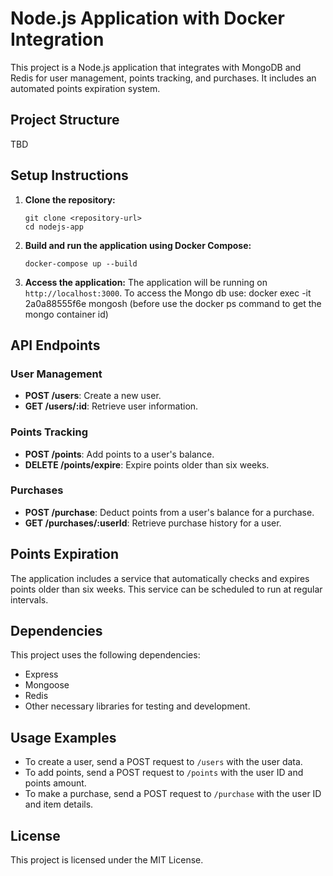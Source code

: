 # Node.js Application with Docker Integration

This project is a Node.js application that integrates with MongoDB and Redis for user management, points tracking, and purchases. It includes an automated points expiration system.

## Project Structure

TBD

## Setup Instructions

1. **Clone the repository:**

   ```
   git clone <repository-url>
   cd nodejs-app
   ```

2. **Build and run the application using Docker Compose:**

   ```
   docker-compose up --build
   ```

3. **Access the application:**
   The application will be running on `http://localhost:3000`.
   To access the Mongo db use: docker exec -it 2a0a88555f6e mongosh (before use the docker ps command to get the mongo container id)

## API Endpoints

### User Management

- **POST /users**: Create a new user.
- **GET /users/:id**: Retrieve user information.

### Points Tracking

- **POST /points**: Add points to a user's balance.
- **DELETE /points/expire**: Expire points older than six weeks.

### Purchases

- **POST /purchase**: Deduct points from a user's balance for a purchase.
- **GET /purchases/:userId**: Retrieve purchase history for a user.

## Points Expiration

The application includes a service that automatically checks and expires points older than six weeks. This service can be scheduled to run at regular intervals.

## Dependencies

This project uses the following dependencies:

- Express
- Mongoose
- Redis
- Other necessary libraries for testing and development.

## Usage Examples

- To create a user, send a POST request to `/users` with the user data.
- To add points, send a POST request to `/points` with the user ID and points amount.
- To make a purchase, send a POST request to `/purchase` with the user ID and item details.

## License

This project is licensed under the MIT License.
